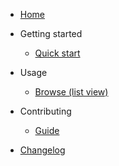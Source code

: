 - [Home](/?id=main)
- Getting started

  - [Quick start](content/getting-started.md)

- Usage

  - [Browse (list view)](content/usage/browse.md)

- Contributing

  - [Guide](content/contributing.md)

- [Changelog](content/changelog.md)

